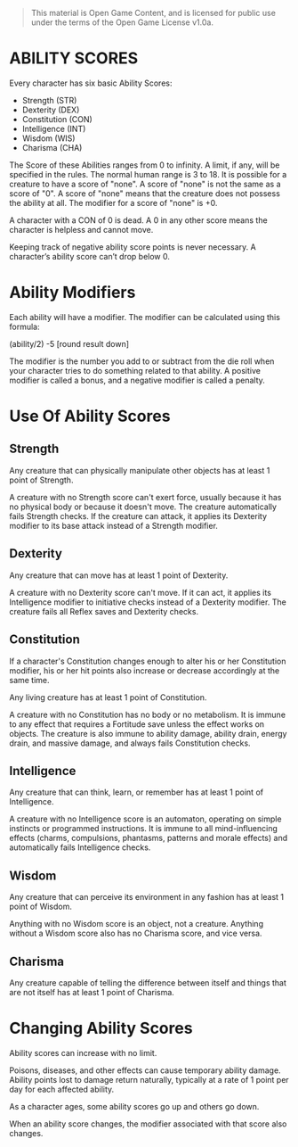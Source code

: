 > This material is Open Game Content, and is licensed for public use under the terms of the Open Game License v1.0a.

# ABILITY SCORES

Every character has six basic Ability Scores:

* Strength (STR)
* Dexterity (DEX)
* Constitution (CON)
* Intelligence (INT)
* Wisdom (WIS)
* Charisma (CHA)

The Score of these Abilities ranges from 0 to infinity.  A limit, if any, will be specified in the rules.  The normal human range is 3 to 18. It is possible for a creature to have a score of "none".  A score of "none" is not the same as a score of "0".  A score of "none" means that the creature does not possess the ability at all.  The modifier for a score of "none" is +0.

A character with a CON of 0 is dead.  A 0 in any other score means the character is helpless and cannot move.

Keeping track of negative ability score points is never necessary. A character’s ability score can’t drop below 0.

# Ability Modifiers

Each ability will have a modifier. The modifier can be calculated using this formula:

(ability/2) -5 [round result down]

The modifier is the number you add to or subtract from the die roll when your character tries to do something related to that ability. A positive modifier is called a bonus, and a negative modifier is called a penalty.

# Use Of Ability Scores

## Strength

Any creature that can physically manipulate other objects has at least 1 point of Strength.

A creature with no Strength score can't exert force, usually because it has no physical body or because it doesn't move. The creature automatically fails Strength checks. If the creature can attack, it applies its Dexterity modifier to its base attack instead of a Strength modifier.

## Dexterity

Any creature that can move has at least 1 point of Dexterity.

A creature with no Dexterity score can't move. If it can act, it applies its Intelligence modifier to initiative checks instead of a Dexterity modifier. The creature fails all Reflex saves and Dexterity checks.

## Constitution

If a character's Constitution changes enough to alter his or her Constitution modifier, his or her hit points also increase or decrease accordingly at the same time.

Any living creature has at least 1 point of Constitution.

A creature with no Constitution has no body or no metabolism. It is immune to any effect that requires a Fortitude save unless the effect works on objects. The creature is also immune to ability damage, ability drain, energy drain, and massive damage, and always fails Constitution checks.

## Intelligence

Any creature that can think, learn, or remember has at least 1 point of Intelligence.

A creature with no Intelligence score is an automaton, operating on simple instincts or programmed instructions. It is immune to all mind-influencing effects (charms, compulsions, phantasms, patterns and morale effects) and automatically fails Intelligence checks.

## Wisdom

Any creature that can perceive its environment in any fashion has at least 1 point of Wisdom.

Anything with no Wisdom score is an object, not a creature. Anything without a Wisdom score also has no Charisma score, and vice versa.

## Charisma

Any creature capable of telling the difference between itself and things that are not itself has at least 1 point of Charisma.

# Changing Ability Scores

Ability scores can increase with no limit.

Poisons, diseases, and other effects can cause temporary ability damage. Ability points lost to damage return naturally, typically at a rate of 1 point per day for each affected ability.

As a character ages, some ability scores go up and others go down.

When an ability score changes, the modifier associated with that score also changes.
